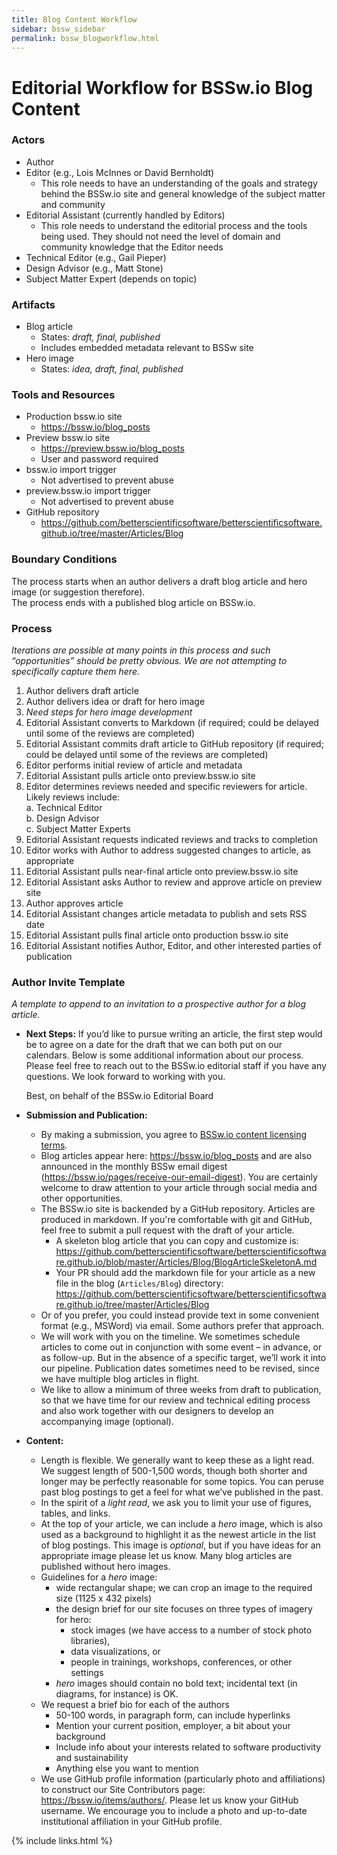 ```yaml
---
title: Blog Content Workflow
sidebar: bssw_sidebar
permalink: bssw_blogworkflow.html
---
```


# Editorial Workflow for BSSw.io Blog Content

### Actors
  * Author
  * Editor (e.g., Lois McInnes or David Bernholdt)
    * This role needs to have an understanding of the goals and strategy behind the BSSw.io site and general knowledge of the subject matter and community
  * Editorial Assistant (currently handled by Editors)
    * This role needs to understand the editorial process and the tools being used.  They should not need the level of domain and community knowledge that the Editor needs
  * Technical Editor (e.g., Gail Pieper)
  * Design Advisor (e.g., Matt Stone)
  * Subject Matter Expert (depends on topic)

### Artifacts
  * Blog article
    * States: *draft, final, published*
    * Includes embedded metadata relevant to BSSw site
  * Hero image
    * States: *idea, draft, final, published*

### Tools and Resources
  * Production bssw.io site
    * https://bssw.io/blog_posts
  * Preview bssw.io site
    * https://preview.bssw.io/blog_posts
    * User and password required
  * bssw.io import trigger
    * Not advertised to prevent abuse
  * preview.bssw.io import trigger
    * Not advertised to prevent abuse
  * GitHub repository
    * https://github.com/betterscientificsoftware/betterscientificsoftware.github.io/tree/master/Articles/Blog

### Boundary Conditions
The process starts when an author delivers a draft blog article and hero image (or suggestion therefore).
<br>The process ends with a published blog article on BSSw.io.

### Process
*Iterations are possible at many points in this process and such “opportunities” should be pretty obvious.  We are not attempting to specifically capture them here.*

1. Author delivers draft article
2. Author delivers idea or draft for hero image 
3. *Need steps for hero image development* 
4. Editorial Assistant converts to Markdown (if required; could be delayed until some of the reviews are completed)
5. Editorial Assistant commits draft article to GitHub repository (if required; could be delayed until some of the reviews are completed)
6. Editor performs initial review of article and metadata
7. Editorial Assistant pulls article onto preview.bssw.io site
8. Editor determines reviews needed and specific reviewers for article. Likely reviews include:
  <br>a. Technical Editor
  <br>b. Design Advisor
  <br>c. Subject Matter Experts
9. Editorial Assistant requests indicated reviews and tracks to completion
10. Editor works with Author to address suggested changes to article, as appropriate
11. Editorial Assistant pulls near-final article onto preview.bssw.io site
12. Editorial Assistant asks Author to review and approve article on preview site
13. Author approves article
14. Editorial Assistant changes article metadata to publish and sets RSS date
15. Editorial Assistant pulls final article onto production bssw.io site
16. Editorial Assistant notifies Author, Editor, and other interested parties of publication

### Author Invite Template

*A template to append to an invitation to a prospective author for a blog article.*

* **Next Steps:**
  If you’d like to pursue writing an article, the first step would be to agree on a date for the draft that we can both put on our calendars.
  Below is some additional information about our process.
  Please feel free to reach out to the BSSw.io editorial staff if you have any questions.
  We look forward to working with you.

  Best, on behalf of the BSSw.io Editorial Board

* **Submission and Publication:**
  * By making a submission, you agree to [BSSw.io content licensing terms](../../../TERMS.md).
  * Blog articles appear here: <https://bssw.io/blog_posts> and are also announced in the monthly BSSw email digest (<https://bssw.io/pages/receive-our-email-digest>).
    You are certainly welcome to draw attention to your article through social media and other opportunities.
  * The BSSw.io site is backended by a GitHub repository.
    Articles are produced in markdown.
    If you're comfortable with git and GitHub, feel free to submit a pull request with the draft of your article.
      - A skeleton blog article that you can copy and customize is: <https://github.com/betterscientificsoftware/betterscientificsoftware.github.io/blob/master/Articles/Blog/BlogArticleSkeletonA.md>
      - Your PR should add the markdown file for your article as a new file in the blog (`Articles/Blog`) directory:  <https://github.com/betterscientificsoftware/betterscientificsoftware.github.io/tree/master/Articles/Blog>
  * Or of you prefer, you could instead provide text in some convenient format (e.g., MSWord) via email.
    Some authors prefer that approach.
  * We will work with you on the timeline.
    We sometimes schedule articles to come out in conjunction with some event – in advance, or as follow-up.
    But in the absence of a specific target, we’ll work it into our pipeline.
    Publication dates sometimes need to be revised, since we have multiple blog articles in flight.
  * We like to allow a minimum of three weeks from draft to publication, so that we have time for our review and technical editing process and also work together with our designers to develop an accompanying image (optional).

* **Content:**
  * Length is flexible.
    We generally want to keep these as a light read.
    We suggest length of 500-1,500 words, though both shorter and longer may be perfectly reasonable for some topics.
    You can peruse past blog postings to get a feel for what we’ve published in the past.
  * In the spirit of a *light read*, we ask you to limit your use of figures, tables, and links.
  * At the top of your article, we can include a *hero* image, which is also used as a background to highlight it as the newest article in the list of blog postings.
    This image is *optional*, but if you have ideas for an appropriate image please let us know.
    Many blog articles are published without hero images.
  * Guidelines for a *hero* image:
    - wide rectangular shape; we can crop an image to the required size (1125 x 432 pixels)
    - the design brief for our site focuses on three types of imagery for hero:
      - stock images (we have access to a number of stock photo libraries),
      - data visualizations, or
      - people in trainings, workshops, conferences, or other settings
    - *hero* images should contain no bold text; incidental text (in diagrams, for instance) is OK.
  * We request a brief bio for each of the authors
    - 50-100 words, in paragraph form, can include hyperlinks
    - Mention your current position, employer, a bit about your background
    - Include info about your interests related to software productivity and sustainability
    - Anything else you want to mention
  * We use GitHub profile information (particularly photo and affiliations) to construct our Site Contributors page: <https://bssw.io/items/authors/>.
    Please let us know your GitHub username.
    We encourage you to include a photo and up-to-date institutional affiliation in your GitHub profile.

{% include links.html %}
